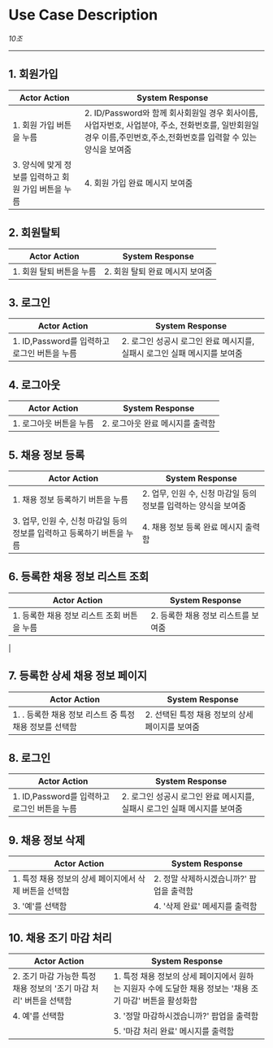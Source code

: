 # Use Case Description

_10조_

---
## 1. 회원가입
| Actor Action                                                    | System Response                                             |
|----------------------------------------------------------------|------------------------------------------------------------- |
| 1. 회원 가입 버튼을 누름	                                        | 2. ID/Password와 함께 회사회원일 경우 회사이름, 사업자번호, 사업분야, 주소, 전화번호를, 일반회원일 경우 이름,주민번호,주소,전화번호를 입력할 수 있는 양식을 보여줌  |
| 3. 양식에 맞게 정보를 입력하고 회원 가입 버튼을 누름               | 4. 회원 가입 완료 메시지 보여줌                                 |
## 2. 회원탈퇴
| Actor Action                                                    | System Response                                             |
|----------------------------------------------------------------|------------------------------------------------------------- |
| 1. 회원 탈퇴 버튼을 누름	                                        | 2. 회원 탈퇴 완료 메시지 보여줌  |
## 3. 로그인
| Actor Action                                                    | System Response                                             |
|----------------------------------------------------------------|------------------------------------------------------------- |
| 1. ID,Password를 입력하고 로그인 버튼을 누름                      | 2. 로그인 성공시 로그인 완료 메시지를, 실패시 로그인 실패 메시지를 보여줌  |
## 4. 로그아웃
| Actor Action                                                    | System Response                                             |
|----------------------------------------------------------------|------------------------------------------------------------- |
| 1. 로그아웃 버튼을 누름                                          | 2. 로그아웃 완료 메시지를 출력함                               |    
## 5. 채용 정보 등록
| Actor Action                                                    | System Response                                             |
|----------------------------------------------------------------|------------------------------------------------------------- |
| 1. 채용 정보 등록하기 버튼을 누름                                 | 2. 업무, 인원 수, 신청 마감일 등의 정보를 입력하는 양식을 보여줌 |
| 3. 업무, 인원 수, 신청 마감일 등의 정보를 입력하고 등록하기 버튼을 누름	       | 4. 채용 정보 등록 완료 메시지 출력함                 |
## 6. 등록한 채용 정보 리스트 조회
| Actor Action                                                    | System Response                                             |
|----------------------------------------------------------------|------------------------------------------------------------- |
| 1.  등록한 채용 정보 리스트 조회 버튼을 누름	                                        | 2. 등록한 채용 정보 리스트를 보여줌  |
|                                 
## 7. 등록한 상세 채용 정보 페이지
| Actor Action                                                    | System Response                                             |
|----------------------------------------------------------------|------------------------------------------------------------- |
| 1. . 등록한 채용 정보 리스트 중 특정 채용 정보를 선택함	                                        | 2. 선택된 특정 채용 정보의 상세 페이지를 보여줌  |
## 8. 로그인
| Actor Action                                                    | System Response                                             |
|----------------------------------------------------------------|------------------------------------------------------------- |
| 1. ID,Password를 입력하고 로그인 버튼을 누름                      | 2. 로그인 성공시 로그인 완료 메시지를, 실패시 로그인 실패 메시지를 보여줌  |
## 9. 채용 정보 삭제
| Actor Action                                                    | System Response                                             |
|----------------------------------------------------------------|------------------------------------------------------------- |
| 1.  특정 채용 정보의 상세 페이지에서 삭제 버튼을 선택함                                     | 2. 정말 삭제하시겠습니까?' 팝업을 출력함                         | 
| 3.   '예'를 선택함   												 | 4.  '삭제 완료' 메세지를 출력함
## 10. 채용 조기 마감 처리
| Actor Action                                                    | System Response                                             |
|----------------------------------------------------------------|------------------------------------------------------------- |
| 2. 조기 마감 가능한 특정 채용 정보의 '조기 마감 처리' 버튼을 선택함                               | 1. 특정 채용 정보의 상세 페이지에서 원하는 지원자 수에 도달한 채용 정보는 '채용 조기 마감' 버튼을 활성화함 |
| 4. 예'를 선택함	       | 3. '정말 마감하시겠습니까?' 팝업을 출력함                |
|					    | 5. '마감 처리 완료' 메시지를 출력함					|